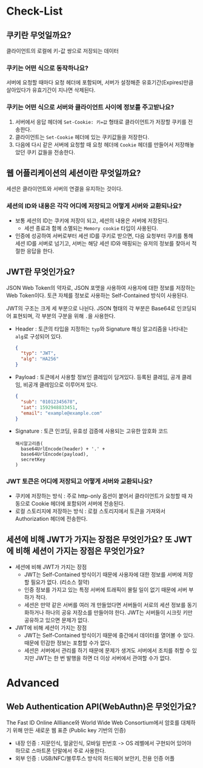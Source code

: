 # Check-List

## 쿠키란 무엇일까요?

클라이언트의 로컬에 키-값 쌍으로 저장되는 데이터

### 쿠키는 어떤 식으로 동작하나요?

서버에 요청할 때마다 요청 헤더에 포함되며, 서버가 설정해준 유효기간(Expires)만큼 살아있다가 유효기간이 지나면 삭제된다.

### 쿠키는 어떤 식으로 서버와 클라이언트 사이에 정보를 주고받나요?

1. 서버에서 응답 헤더에 `Set-Cookie: 키=값` 형태로 클라이언트가 저장할 쿠키를 전송한다.
2. 클라이언트는 `Set-Cookie` 헤더에 있는 쿠키값들을 저장한다.
3. 다음에 다시 같은 서버에 요청할 때 요청 헤더에 `Cookie` 헤더를 만들어서 저장해놓았던 쿠키 값들을 전송한다.

## 웹 어플리케이션의 세션이란 무엇일까요?

세션은 클라이언트와 서버의 연결을 유지하는 것이다.

### 세션의 ID와 내용은 각각 어디에 저장되고 어떻게 서버와 교환되나요?

- 보통 세션의 ID는 쿠키에 저장이 되고, 세션의 내용은 서버에 저장된다.
  - 세션 종료과 함께 소멸되는 `Memory cookie` 타입이 사용된다.
- 인증에 성공하여 서버로부터 세션 ID를 쿠키로 받으면, 다음 요청부터 쿠키를 통해 세션 ID를 서버로 넘기고, 서버는 해당 세션 ID와 매핑되는 유저의 정보를 찾아서 적절한 응답을 한다.

## JWT란 무엇인가요?

JSON Web Token의 약자로, JSON 포맷을 사용하여 사용자에 대한 정보를 저장하는 Web Token이다. 토큰 자체를 정보로 사용하는 Self-Contained 방식이 사용된다.

JWT의 구조는 크게 세 부분으로 나뉜다. JSON 형태의 각 부분은 Base64로 인코딩되어 표현되며, 각 부분의 구분을 위해 `.`을 사용한다.

- Header : 토큰의 타입을 지정하는 `typ`와 Signature 해싱 알고리즘을 나타내는 `alg`로 구성되어 있다.

  ```json
  {
    "typ": "JWT",
    "alg": "HA256"
  }
  ```

- Payload : 토큰에서 사용할 정보인 클레임이 담겨있다. 등록된 클레임, 공개 클레임, 비공개 클레임으로 이루어져 있다.

  ```json
  {
    "sub": "01012345678",
    "iat": 1592948833451,
    "email": "example@example.com"
  }
  ```

- Signature : 토큰 인코딩, 유효성 검증에 사용되는 고유한 암호화 코드

  ```
  해시알고리즘(
  	base64UrlEncode(header) + '.' +
  	base64UrlEncode(payload),
  	secretKey
  )
  ```

### JWT 토큰은 어디에 저장되고 어떻게 서버와 교환되나요?

- 쿠키에 저장하는 방식 : 주로 http-only 옵션이 붙어서 클라이언트가 요청할 때 자동으로 Cookie 헤더에 포함되어 서버에 전송된다.
- 로컬 스토리지에 저장하는 방식 : 로컬 스토리지에서 토큰을 가져와서 Authorization 헤더에 전송한다.

## 세션에 비해 JWT가 가지는 장점은 무엇인가요? 또 JWT에 비해 세션이 가지는 장점은 무엇인가요?

- 세션에 비해 JWT가 가지는 장점
  - JWT는 Self-Contained 방식이기 때문에 사용자에 대한 정보를 서버에 저장할 필요가 없다. (리소스 절약)
  - 인증 정보를 가지고 있는 특정 서버에 트래픽이 몰릴 일이 없기 때문에 서버 부하가 적다.
  - 세션은 만약 같은 서버를 여러 개 만들었다면 서버들이 서로의 세션 정보를 동기화하거나 하나의 공유 저장소를 만들어야 한다. JWT는 서버들이 시크릿 키만 공유하고 있으면 문제가 없다.
- JWT에 비해 세션이 가지는 장점
  - JWT는 Self-Contained 방식이기 때문에 중간에서 데이터를 열어볼 수 있다. 때문에 민감한 정보는 포함할 수가 없다. 
  - 세션은 서버에서 관리를 하기 때문에 문제가 생겨도 서버에서 조치를 취할 수 있지만 JWT는 한 번 발행을 하면 더 이상 서버에서 관여할 수가 없다.

# Advanced

## Web Authentication API(WebAuthn)은 무엇인가요?

The Fast ID Online Allliance와 World Wide Web Consortium에서 암호를 대체하기 위해 만든 새로운 웹 표준 (Public key 기반의 인증)

- 내장 인증 : 지문인식, 얼굴인식, 모바일 핀번호 -> OS 레벨에서 구현되어 있어야 하므로 스마트폰 단말에서 주로 사용한다.
- 외부 인증 : USB/NFC/블루투스 방식의 하드웨어 보안키, 전용 인증 어플

